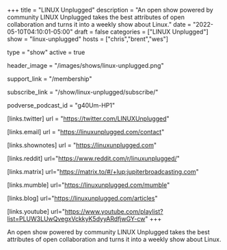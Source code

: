+++
title = "LINUX Unplugged"
description = "An open show powered by community LINUX Unplugged takes the best attributes of open collaboration and turns it into a weekly show about Linux."
date = "2022-05-10T04:10:01-05:00"
draft = false
categories = ["LINUX Unplugged"]
show = "linux-unplugged"
hosts = ["chris","brent","wes"]

type = "show"
active = true

header_image = "/images/shows/linux-unplugged.png"

support_link = "/membership"

subscribe_link = "/show/linux-unplugged/subscribe/"

podverse_podcast_id = "g40Um-HP1"

[links.twitter]
  url = "https://twitter.com/LINUXUnplugged"

[links.email]
  url = "https://linuxunplugged.com/contact"  

[links.shownotes]
  url = "https://linuxunplugged.com"

[links.reddit]
  url="https://www.reddit.com/r/linuxunplugged/"

[links.matrix]
  url="https://matrix.to/#/+lup:jupiterbroadcasting.com"

[links.mumble]
  url="https://linuxunplugged.com/mumble"

[links.blog]
  url="https://linuxunplugged.com/articles" 

[links.youtube]
  url="https://www.youtube.com/playlist?list=PLUW3LUwQvegxVckkyK5dyyARdfjwGY-cw"
+++

An open show powered by community LINUX Unplugged takes the best attributes of open collaboration and turns it into a weekly show about Linux.
